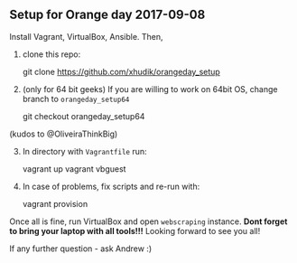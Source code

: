 ## Setup for Orange day 2017-09-08

Install Vagrant, VirtualBox, Ansible. Then, 
1. clone this repo:
   
    git clone https://github.com/xhudik/orangeday_setup

2. (only for 64 bit geeks) If you are willing to work on 64bit OS, change branch to `orangeday_setup64`

    git checkout orangeday_setup64

(kudos to @OliveiraThinkBig)

3. In directory with `Vagrantfile` run:

    vagrant up
    vagrant vbguest
    
4. In case of problems, fix scripts and re-run with:

    vagrant provision
    


Once all is fine, run VirtualBox and open `webscraping` instance.
**Dont forget to bring your laptop with all tools!!!** 
Looking forward to see you all!
    

If any further question - ask Andrew :)
    
